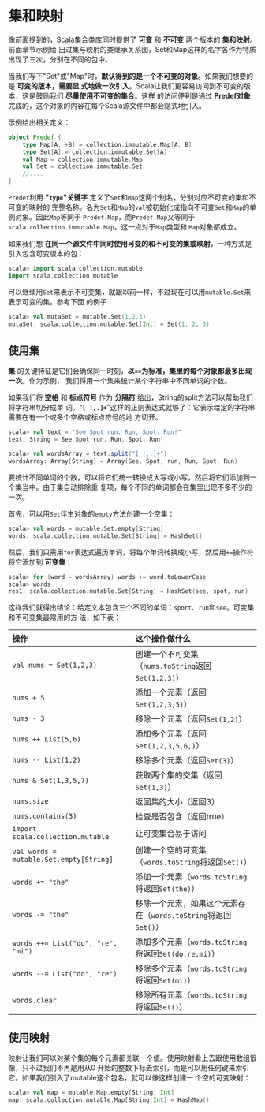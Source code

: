集和映射
===================================================================================
像前面提到的，Scala集合类库同时提供了 **可变** 和 **不可变** 两个版本的 **集和映射**。前面章节示例给
出过集与映射的类继承关系图，Set和Map这样的名字各作为特质出现了三次，分别在不同的包中。

当我们写下"Set"或"Map"时，**默认得到的是一个不可变的对象**。如果我们想要的是 **可变的版本，需要显
式地做一次引入**。Scala让我们更容易访问到不可变的版本，这是鼓励我们 **尽量使用不可变的集合**。这样
的访问便利是通过 **Predef对象** 完成的，这个对象的内容在每个Scala源文件中都会隐式地引入。

示例给出相关定义：
```scala
object Predef {
    type Map[A, +B] = collection.immutable.Map[A, B]
    type Set[A] = collection.immutable.Set[A]
    val Map = collection.immutable.Map
    val Set = collection.immutable.Set
    //....
}
```
`Predef`利用 **"`type`"关键字** 定义了`Set`和`Map`这两个别名，分别对应不可变的集和不可变的映射的
完整名称。名为`Set`和`Map`的`val`被初始化成指向不可变`Set`和`Map`的单例对象。因此`Map`等同于
`Predef.Map`，而`Predef.Map`又等同于`scala.collection.immutable.Map`。这一点对于`Map`类型和
`Map`对象都成立。

如果我们想 **在同一个源文件中同时使用可变的和不可变的集或映射**，一种方式是引入包含可变版本的包：
```scala
scala> import scala.collection.mutable
import scala.collection.mutable
```
可以继续用`Set`来表示不可变集，就跟以前一样，不过现在可以用`mutable.Set`来表示可变的集。参考下面
的例子：
```scala
scala> val mutaSet = mutable.Set(1,2,3)
mutaSet: scala.collection.mutable.Set[Int] = Set(1, 2, 3)
```

## 使用集
**集** 的关键特征是它们会确保同一时刻，**以`==`为标准，集里的每个对象都最多出现一次**。作为示例，
我们将用一个集来统计某个字符串中不同单词的个数。

如果我们将 **空格** 和 **标点符号** 作为 **分隔符** 给出，String的split方法可以帮助我们将字符串切分成单
词。“**`[ !,.]+`**”这样的正则表达式就够了：它表示给定的字符串需要在有一个或多个空格或标点符号的地
方切开。
```scala
scala> val text = "See Spot run. Run, Spot. Run!"
text: String = See Spot run. Run, Spot. Run!

scala> val wordsArray = text.split("[ !,.]+")
wordsArray: Array[String] = Array(See, Spot, run, Run, Spot, Run)
```
要统计不同单词的个数，可以将它们统一转换成大写或小写，然后将它们添加到一个集当中。由于集自动排除重
复项，每个不同的单词都会在集里出现不多不少的一次。

首先，可以用`Set`伴生对象的`empty`方法创建一个空集：
```scala
scala> val words = mutable.Set.empty[String]
words: scala.collection.mutable.Set[String] = HashSet()
```
然后，我们只需用`for`表达式遍历单词，将每个单词转换成小写，然后用`+=`操作符将它添加到 **可变集**：
```scala
scala> for (word ← wordsArray) words += word.toLowerCase
scala> words
res1: scala.collection.mutable.Set[String] = HashSet(see, spot, run)
```
这样我们就得出结论：给定文本包含三个不同的单词：`sport`、`run`和`see`。可变集和不可变集最常用的方
法，如下表：

| 操作 | 这个操作做什么 |
|:------ |:-------------------- |
| `val nums = Set(1,2,3)` | 创建一个不可变集（`nums.toString`返回`Set(1,2,3)`）|
| `nums + 5` | 添加一个元素（返回 `Set(1,2,3,5)`）|
| `nums - 3` | 移除一个元素（返回`Set(1,2)`）|
| `nums ++ List(5,6)`| 添加多个元素（返回`Set(1,2,3,5,6,)`）|
| `nums -- List(1,2)` | 移除多个元素（返回`Set(3)`）|
| `nums & Set(1,3,5,7)` | 获取两个集的交集（返回`Set(1,3)`）|
| `nums.size` | 返回集的大小（返回3）|
| `nums.contains(3)` | 检查是否包含（返回true）|
| `import scala.collection.mutable` | 让可变集合易于访问 |
| `val words = mutable.Set.empty[String]` | 创建一个空的可变集（`words.toString`将返回`Set()`） | 
| `words += "the"` | 添加一个元素（`words.toString`将返回`Set(the)`）|
| `words -= "the"` | 移除一个元素，如果这个元素存在（`words.toString`将返回`Set()`）|
| `words ++= List("do", "re", "mi")` | 添加多个元素（`words.toString`将返回`Set(do,re,mi)`）|
| `words --= List("do", "re")` | 移除多个元素（`words.toString`将返回`Set(mi)`）| 
| `words.clear` | 移除所有元素（`words.toString`将返回`Set()`）|

## 使用映射
映射让我们可以对某个集的每个元素都关联一个值。使用映射看上去跟使用数组很像，只不过我们不再是用从0
开始的整数下标去索引，而是可以用任何键来索引它。如果我们引入了mutable这个包名，就可以像这样创建一
个空的可变映射：
```scala
scala> val map = mutable.Map.empty[String, Int]
map: scala.collection.mutable.Map[String,Int] = HashMap()
```








